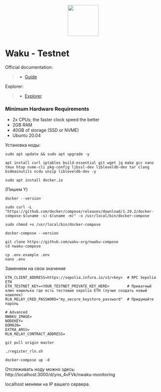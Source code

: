 <p align="center">
  <img height="100" height="auto" src="https://github.com/freshe4qa/waku/assets/85982863/581b9ed1-ac04-44b4-bfae-017073221624">
</p>

# Waku - Testnet

Official documentation:
>- [Guide](https://docs.waku.org/guides/nwaku/run-node/)

Explorer:
>- [Explorer](-)

### Minimum Hardware Requirements
 - 2x CPUs; the faster clock speed the better
 - 2GB RAM
 - 40GB of storage (SSD or NVME)
 - Ubuntu 20.04

Установка ноды:

```
sudo apt update && sudo apt upgrade -y
```

```
apt install curl iptables build-essential git wget jq make gcc nano tmux htop nvme-cli pkg-config libssl-dev libleveldb-dev tar clang bsdmainutils ncdu unzip libleveldb-dev -y
```
```
sudo apt install docker.io
```
(Пишем Y)
```
docker --version
```
```
sudo curl -L "https://github.com/docker/compose/releases/download/1.29.2/docker-compose-$(uname -s)-$(uname -m)" -o /usr/local/bin/docker-compose
```
```
sudo chmod +x /usr/local/bin/docker-compose
```
```
docker-compose --version
```
```
git clone https://github.com/waku-org/nwaku-compose
cd nwaku-compose
```
```
cp .env.example .env
nano .env
```
Заменяем на свои значения
```
ETH_CLIENT_ADDRESS=https://sepolia.infura.io/v3/<key>  # RPC Sepolia ETH
ETH_TESTNET_KEY=<YOUR_TESTNET_PRIVATE_KEY_HERE>        # Приватный ключ кошелька где есть тестовые sepolia ETH (лучше создать новый кошелек)
RLN_RELAY_CRED_PASSWORD="my_secure_keystore_password"  # Придумайте пароль

# Advanced
NWAKU_IMAGE=
NODEKEY=
DOMAIN=
EXTRA_ARGS=
RLN_RELAY_CONTRACT_ADDRESS=
```

```
git pull origin master
```

```
./register_rln.sh
```
```
docker-compose up -d
```
Отслеживать ноду можно здесь: http://localhost:3000/d/yns_4vFVk/nwaku-monitoring

localhost меняем на IP вашего сервера.
